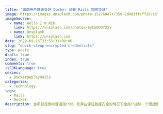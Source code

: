 ```yaml
---
title: "面向用户快速处理 Docker 部署 Rails 加密凭证"
image: https://images.unsplash.com/photo-1527694747350-2d483ffcff28?ixlib=rb-1.2.1&ixid=MnwxMjA3fDB8MHxwaG90by1wYWdlfHx8fGVufDB8fHx8&auto=format&fit=crop&w=3267&q=80
imageSource:
  - name: Hello I'm Nik
    link: https://unsplash.com/photos/8yCmQODY2SY
  - name: Unsplash
    link: https://unsplash.com
date: 2022-09-16T13:58:31+08:00
slug: "quick-steup-encrypted-credentials"
type: posts
draft: true
index: true
comments: true
isCJKLanguage: true
series:
  - DockerDeployRails
categories:
  - Technology
tags:
  - Rails
  - Docker
description: 当项目是面向普通用户时，如果在保证数据安全的情况下给用户提供一个便捷部署方式
---
```

